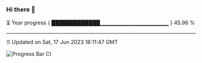 ### Hi there 👋

⏳ Year progress { █████████████▁▁▁▁▁▁▁▁▁▁▁▁▁▁▁▁▁ } 45.96 %

---

⏰ Updated on Sat, 17 Jun 2023 18:11:47 GMT

![Progress Bar CI](https://github.com/liununu/liununu/workflows/Progress%20Bar%20CI/badge.svg)
